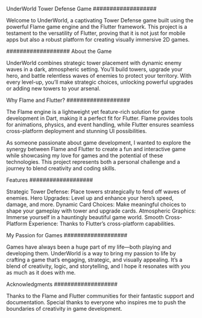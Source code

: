 UnderWorld
Tower Defense Game
###################

Welcome to UnderWorld, a captivating Tower Defense game built using the powerful Flame game engine and the Flutter framework. This project is a testament to the versatility of Flutter, proving that it is not just for mobile apps but also a robust platform for creating visually immersive 2D games.

###################
About the Game

UnderWorld combines strategic tower placement with dynamic enemy waves in a dark, atmospheric setting. You’ll build towers, upgrade your hero, and battle relentless waves of enemies to protect your territory. With every level-up, you’ll make strategic choices, unlocking powerful upgrades or adding new towers to your arsenal.

Why Flame and Flutter?
###################

The Flame engine is a lightweight yet feature-rich solution for game development in Dart, making it a perfect fit for Flutter. Flame provides tools for animations, physics, and event handling, while Flutter ensures seamless cross-platform deployment and stunning UI possibilities.

As someone passionate about game development, I wanted to explore the synergy between Flame and Flutter to create a fun and interactive game while showcasing my love for games and the potential of these technologies. This project represents both a personal challenge and a journey to blend creativity and coding skills.

Features
###################

Strategic Tower Defense: Place towers strategically to fend off waves of enemies.
Hero Upgrades: Level up and enhance your hero’s speed, damage, and more.
Dynamic Card Choices: Make meaningful choices to shape your gameplay with tower and upgrade cards.
Atmospheric Graphics: Immerse yourself in a hauntingly beautiful game world.
Smooth Cross-Platform Experience: Thanks to Flutter’s cross-platform capabilities.

My Passion for Games
###################

Games have always been a huge part of my life—both playing and developing them. UnderWorld is a way to bring my passion to life by crafting a game that’s engaging, strategic, and visually appealing. It’s a blend of creativity, logic, and storytelling, and I hope it resonates with you as much as it does with me.

Acknowledgments
###################

Thanks to the Flame and Flutter communities for their fantastic support and documentation.
Special thanks to everyone who inspires me to push the boundaries of creativity in game development.
